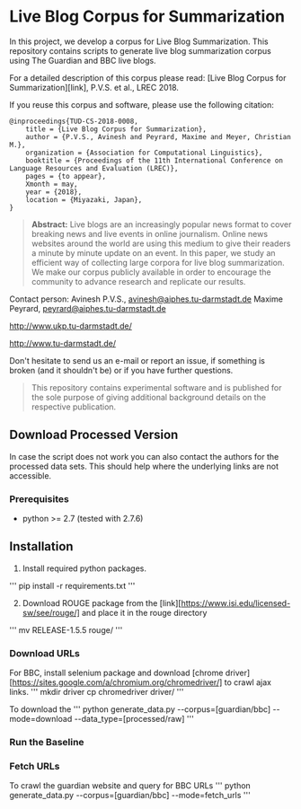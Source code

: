 # Live Blog Corpus for Summarization

In this project, we develop a corpus for Live Blog Summarization. This repository contains scripts to generate live blog summarization corpus using
The Guardian and BBC live blogs.

For a detailed description of this corpus please read:
[Live Blog Corpus for Summarization][link], P.V.S. et al., LREC 2018.

If you reuse this corpus and software, please use the following citation:

```
@inproceedings{TUD-CS-2018-0008,
	title = {Live Blog Corpus for Summarization},
	author = {P.V.S., Avinesh and Peyrard, Maxime and Meyer, Christian M.},
	organization = {Association for Computational Linguistics},
	booktitle = {Proceedings of the 11th International Conference on Language Resources and Evaluation (LREC)},
	pages = {to appear},
	Xmonth = may,
	year = {2018},
	location = {Miyazaki, Japan},
}
```
> **Abstract:** Live blogs are an increasingly popular news format to cover breaking news and live events in online journalism. Online news websites around the world are using this medium to give their readers a minute by minute update on an event. In this paper, we study an efficient way of collecting large corpora for live blog summarization. We make our corpus publicly available in order to encourage the community to advance research and replicate our results.

Contact person: Avinesh P.V.S., avinesh@aiphes.tu-darmstadt.de
                Maxime Peyrard, peyrard@aiphes.tu-darmstadt.de     

http://www.ukp.tu-darmstadt.de/

http://www.tu-darmstadt.de/

Don't hesitate to send us an e-mail or report an issue, if something is broken (and it shouldn't be) or if you have further questions.

> This repository contains experimental software and is published for the sole purpose of giving additional background details on the respective publication. 

## Download Processed Version

In case the script does not work you can also contact the authors for the processed data sets. This should help where the underlying links are not accessible.

### Prerequisites

* python >= 2.7 (tested with 2.7.6)

Installation
------------

1. Install required python packages.

'''
pip install -r requirements.txt
'''

2. Download ROUGE package from the [link][https://www.isi.edu/licensed-sw/see/rouge/] and place it in the rouge directory 

'''
mv RELEASE-1.5.5 rouge/
'''

### Download URLs

For BBC, install selenium package and download [chrome driver][https://sites.google.com/a/chromium.org/chromedriver/] to crawl ajax links.
'''
mkdir driver
cp chromedriver driver/
'''

To download the 
'''
python generate_data.py --corpus=[guardian/bbc] --mode=download --data_type=[processed/raw]
'''

### Run the Baseline



### Fetch URLs

To crawl the guardian website and query for BBC URLs
'''
python generate_data.py --corpus=[guardian/bbc] --mode=fetch_urls 
'''

